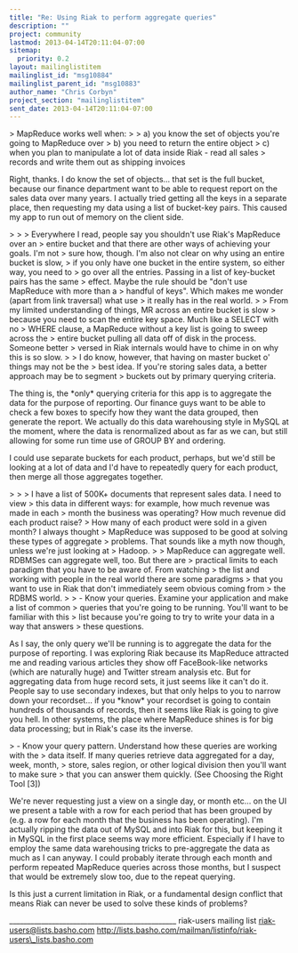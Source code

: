 ```yaml
---
title: "Re: Using Riak to perform aggregate queries"
description: ""
project: community
lastmod: 2013-04-14T20:11:04-07:00
sitemap:
  priority: 0.2
layout: mailinglistitem
mailinglist_id: "msg10884"
mailinglist_parent_id: "msg10883"
author_name: "Chris Corbyn"
project_section: "mailinglistitem"
sent_date: 2013-04-14T20:11:04-07:00
---
```



&gt; MapReduce works well when:
&gt; 
&gt; a) you know the set of objects you're going to MapReduce over
&gt; b) you need to return the entire object
&gt; c) when you plan to manipulate a lot of data inside Riak - read all sales 
&gt; records and write them out as shipping invoices

Right, thanks. I do know the set of objects… that set is the full bucket, 
because our finance department want to be able to request report on the sales 
data over many years. I actually tried getting all the keys in a separate 
place, then requesting my data using a list of bucket-key pairs. This caused my 
app to run out of memory on the client side.

&gt; 
&gt; 
&gt; Everywhere I read, people say you shouldn't use Riak's MapReduce over an 
&gt; entire bucket and that there are other ways of achieving your goals. I'm not 
&gt; sure how, though. I'm also not clear on why using an entire bucket is slow, 
&gt; if you only have one bucket in the entire system, so either way, you need to 
&gt; go over all the entries. Passing in a list of key-bucket pairs has the same 
&gt; effect. Maybe the rule should be "don't use MapReduce with more than a 
&gt; handful of keys". Which makes me wonder (apart from link traversal) what use 
&gt; it really has in the real world.
&gt; 
&gt; From my limited understanding of things, MR across an entire bucket is slow 
&gt; because you need to scan the entire key space. Much like a SELECT with no 
&gt; WHERE clause, a MapReduce without a key list is going to sweep across the 
&gt; entire bucket pulling all data off of disk in the process. Someone better 
&gt; versed in Riak internals would have to chime in on why this is so slow.
&gt; 
&gt; I do know, however, that having on master bucket o' things may not be the 
&gt; best idea. If you're storing sales data, a better approach may be to segment 
&gt; buckets out by primary querying criteria.

The thing is, the \*only\* querying criteria for this app is to aggregate the 
data for the purpose of reporting. Our finance guys want to be able to check a 
few boxes to specify how they want the data grouped, then generate the report. 
We actually do this data warehousing style in MySQL at the moment, where the 
data is renormalized about as far as we can, but still allowing for some run 
time use of GROUP BY and ordering.

I could use separate buckets for each product, perhaps, but we'd still be 
looking at a lot of data and I'd have to repeatedly query for each product, 
then merge all those aggregates together.

&gt; 
&gt; 
&gt; I have a list of 500K+ documents that represent sales data. I need to view 
&gt; this data in different ways: for example, how much revenue was made in each 
&gt; month the business was operating? How much revenue did each product raise? 
&gt; How many of each product were sold in a given month? I always thought 
&gt; MapReduce was supposed to be good at solving these types of aggregate 
&gt; problems. That sounds like a myth now though, unless we're just looking at 
&gt; Hadoop.
&gt; 
&gt; MapReduce can aggregate well. RDBMSes can aggregate well, too. But there are 
&gt; practical limits to each paradigm that you have to be aware of. From watching 
&gt; the list and working with people in the real world there are some paradigms 
&gt; that you want to use in Riak that don't immediately seem obvious coming from 
&gt; the RDBMS world.
&gt; 
&gt; - Know your queries. Examine your application and make a list of common 
&gt; queries that you're going to be running. You'll want to be familiar with this 
&gt; list because you're going to try to write your data in a way that answers 
&gt; these questions.

As I say, the only query we'll be running is to aggregate the data for the 
purpose of reporting. I was exploring Riak because its MapReduce attracted me 
and reading various articles they show off FaceBook-like networks (which are 
naturally huge) and Twitter stream analysis etc. But for aggregating data from 
huge record sets, it just seems like it can't do it. People say to use 
secondary indexes, but that only helps to you to narrow down your recordset… if 
you \*know\* your recordset is going to contain hundreds of thousands of records, 
then it seems like Riak is going to give you hell. In other systems, the place 
where MapReduce shines is for big data processing; but in Riak's case its the 
inverse.

&gt; - Know your query pattern. Understand how these queries are working with the 
&gt; data itself. If many queries retrieve data aggregated for a day, week, month, 
&gt; store, sales region, or other logical division then you'll want to make sure 
&gt; that you can answer them quickly. (See Choosing the Right Tool [3])

We're never requesting just a view on a single day, or month etc… on the UI we 
present a table with a row for each period that has been grouped by (e.g. a row 
for each month that the business has been operating). I'm actually ripping the 
data out of MySQL and into Riak for this, but keeping it in MySQL in the first 
place seems way more efficient. Especially if I have to employ the same data 
warehousing tricks to pre-aggregate the data as much as I can anyway. I could 
probably iterate through each month and perform repeated MapReduce queries 
across those months, but I suspect that would be extremely slow too, due to the 
repeat querying.

Is this just a current limitation in Riak, or a fundamental design conflict 
that means Riak can never be used to solve these kinds of problems?

\_\_\_\_\_\_\_\_\_\_\_\_\_\_\_\_\_\_\_\_\_\_\_\_\_\_\_\_\_\_\_\_\_\_\_\_\_\_\_\_\_\_\_\_\_\_\_
riak-users mailing list
riak-users@lists.basho.com
http://lists.basho.com/mailman/listinfo/riak-users\_lists.basho.com

